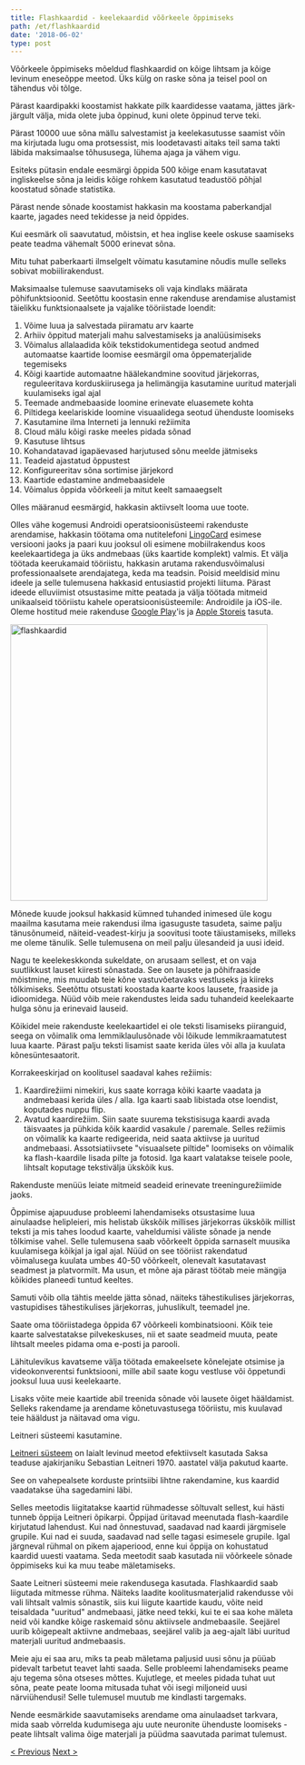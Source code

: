 ```yaml
---
title: Flashkaardid - keelekaardid võõrkeele õppimiseks
path: /et/flashkaardid
date: '2018-06-02'
type: post
---
```


Võõrkeele õppimiseks mõeldud flashkaardid on kõige lihtsam ja kõige levinum eneseõppe meetod. Üks külg on raske sõna ja teisel pool on tähendus või tõlge.

Pärast kaardipakki koostamist hakkate pilk kaardidesse vaatama, jättes järk-järgult välja, mida olete juba õppinud, kuni olete õppinud terve teki.

Pärast 10000 uue sõna mällu salvestamist ja keelekasutusse saamist võin ma kirjutada lugu oma protsessist, mis loodetavasti aitaks teil sama takti läbida maksimaalse tõhususega, lühema ajaga ja vähem vigu.

Esiteks pütasin endale eesmärgi õppida 500 kõige enam kasutatavat ingliskeelse sõna ja leidis kõige rohkem kasutatud teadustöö põhjal koostatud sõnade statistika.

Pärast nende sõnade koostamist hakkasin ma koostama paberkandjal kaarte, jagades need tekidesse ja neid õppides.

Kui eesmärk oli saavutatud, mõistsin, et hea inglise keele oskuse saamiseks peate teadma vähemalt 5000 erinevat sõna.

Mitu tuhat paberkaarti ilmselgelt võimatu kasutamine nõudis mulle selleks sobivat mobiilirakendust.

Maksimaalse tulemuse saavutamiseks oli vaja kindlaks määrata põhifunktsioonid. Seetõttu koostasin enne rakenduse arendamise alustamist täielikku funktsionaalsete ja vajalike tööriistade loendit:

1. Võime luua ja salvestada piiramatu arv kaarte
2. Arhiiv õppitud materjali mahu salvestamiseks ja analüüsimiseks
3. Võimalus allalaadida kõik tekstidokumentidega seotud andmed automaatse kaartide loomise eesmärgil oma õppematerjalide tegemiseks
4. Kõigi kaartide automaatne häälekandmine soovitud järjekorras, reguleeritava korduskiirusega ja helimängija kasutamine uuritud materjali kuulamiseks igal ajal
5. Teemade andmebaaside loomine erinevate eluasemete kohta
6. Piltidega keelariskide loomine visuaalidega seotud ühenduste loomiseks
7. Kasutamine ilma Interneti ja lennuki režiimita
8. Cloud mälu kõigi raske meeles pidada sõnad
9. Kasutuse lihtsus
10. Kohandatavad igapäevased harjutused sõnu meelde jätmiseks
11. Teadeid ajastatud õppustest
12. Konfigureeritav sõna sortimise järjekord
13. Kaartide edastamine andmebaasidele
14. Võimalus õppida võõrkeeli ja mitut keelt samaaegselt

Olles määranud eesmärgid, hakkasin aktiivselt looma uue toote.

Olles vähe kogemusi Androidi operatsioonisüsteemi rakenduste arendamise, hakkasin töötama oma nutitelefoni <a href="https://lingocard.com" target="_blank" rel="noopener">LingoCard</a> esimese versiooni jaoks ja paari kuu jooksul oli esimene mobiilrakendus koos keelekaartidega ja üks andmebaas (üks kaartide komplekt) valmis. Et välja töötada keerukamaid tööriistu, hakkasin arutama rakendusvõimalusi professionaalsete arendajatega, keda ma teadsin. Poisid meeldisid minu ideele ja selle tulemusena hakkasid entusiastid projekti liituma. Pärast ideede elluviimist otsustasime mitte peatada ja välja töötada mitmeid unikaalseid tööriistu kahele operatsioonisüsteemile: Androidile ja iOS-ile. Oleme hostitud meie rakenduse <a href="https://play.google.com/store/apps/details?id=com.lingocard.lingocard" target="_blank" rel="noopener">Google Play</a>'is ja <a href="https://itunes.apple.com/us/app/lingocard/id1217076835?mt=8" target="_blank" rel="noopener">Apple Storeis</a> tasuta.

<img class="aligncenter wp-image-7109" src="../images/2018/05/LingoCard-play.png" alt="flashkaardid" width="453" height="487" />

Mõnede kuude jooksul hakkasid kümned tuhanded inimesed üle kogu maailma kasutama meie rakendusi ilma igasuguste tasudeta, saime palju tänusõnumeid, näiteid-veadest-kirju ja soovitusi toote täiustamiseks, milleks me oleme tänulik. Selle tulemusena on meil palju ülesandeid ja uusi ideid.

Nagu te keelekeskkonda sukeldate, on arusaam sellest, et on vaja suutlikkust lauset kiiresti sõnastada. See on lausete ja põhifraaside mõistmine, mis muudab teie kõne vastuvõetavaks vestluseks ja kiireks tõlkimiseks. Seetõttu otsustati koostada kaarte koos lausete, fraaside ja idioomidega. Nüüd võib meie rakendustes leida sadu tuhandeid keelekaarte hulga sõnu ja erinevaid lauseid.

Kõikidel meie rakenduste keelekaartidel ei ole teksti lisamiseks piiranguid, seega on võimalik oma lemmiklaulusõnade või lõikude lemmikraamatutest luua kaarte. Pärast palju teksti lisamist saate kerida üles või alla ja kuulata kõnesüntesaatorit.

Korrakeeskirjad on koolitusel saadaval kahes režiimis:

1. Kaardirežiimi nimekiri, kus saate korraga kõiki kaarte vaadata ja andmebaasi kerida üles / alla. Iga kaarti saab libistada otse loendist, koputades nuppu flip.
2. Avatud kaardirežiim. Siin saate suurema tekstisisuga kaardi avada täisvaates ja pühkida kõik kaardid vasakule / paremale. Selles režiimis on võimalik ka kaarte redigeerida, neid saata aktiivse ja uuritud andmebaasi. Assotsiatiivsete "visuaalsete piltide" loomiseks on võimalik ka flash-kaardile lisada pilte ja fotosid. Iga kaart valatakse teisele poole, lihtsalt koputage tekstivälja ükskõik kus.

Rakenduste menüüs leiate mitmeid seadeid erinevate treeningurežiimide jaoks.

Õppimise ajapuuduse probleemi lahendamiseks otsustasime luua ainulaadse helipleieri, mis helistab ükskõik millises järjekorras ükskõik millist teksti ja mis tahes loodud kaarte, vaheldumisi väliste sõnade ja nende tõlkimise vahel. Selle tulemusena saab võõrkeelt õppida sarnaselt muusika kuulamisega kõikjal ja igal ajal. Nüüd on see tööriist rakendatud võimalusega kuulata umbes 40-50 võõrkeelt, olenevalt kasutatavast seadmest ja platvormilt. Ma usun, et mõne aja pärast töötab meie mängija kõikides planeedi tuntud keeltes.

Samuti võib olla tähtis meelde jätta sõnad, näiteks tähestikulises järjekorras, vastupidises tähestikulises järjekorras, juhuslikult, teemadel jne.

Saate oma tööriistadega õppida 67 võõrkeeli kombinatsiooni. Kõik teie kaarte salvestatakse pilvekeskuses, nii et saate seadmeid muuta, peate lihtsalt meeles pidama oma e-posti ja parooli.

Lähitulevikus kavatseme välja töötada emakeelsete kõnelejate otsimise ja videokonverentsi funktsiooni, mille abil saate kogu vestluse või õppetundi jooksul luua uusi keelekaarte.

Lisaks võite meie kaartide abil treenida sõnade või lausete õiget hääldamist. Selleks rakendame ja arendame kõnetuvastusega tööriistu, mis kuulavad teie hääldust ja näitavad oma vigu.

Leitneri süsteemi kasutamine.

<a href="https://en.wikipedia.org/wiki/Leitner_system" target="_blank" rel="noopener">Leitneri süsteem</a> on laialt levinud meetod efektiivselt kasutada Saksa teaduse ajakirjaniku Sebastian Leitneri 1970. aastatel välja pakutud kaarte.

See on vahepealsete korduste printsiibi lihtne rakendamine, kus kaardid vaadatakse üha sagedamini läbi.

Selles meetodis liigitatakse kaartid rühmadesse sõltuvalt sellest, kui hästi tunneb õppija Leitneri õpikarpi. Õppijad üritavad meenutada flash-kaardile kirjutatud lahendust. Kui nad õnnestuvad, saadavad nad kaardi järgmisele grupile. Kui nad ei suuda, saadavad nad selle tagasi esimesele grupile. Igal järgneval rühmal on pikem ajaperiood, enne kui õppija on kohustatud kaardid uuesti vaatama. Seda meetodit saab kasutada nii võõrkeele sõnade õppimiseks kui ka muu teabe mäletamiseks.

Saate Leitneri süsteemi meie rakendusega kasutada. Flashkaardid saab liigutada mitmesse rühma. Näiteks laadite koolitusmaterjalid rakendusse või vali lihtsalt valmis sõnastik, siis kui liigute kaartide kaudu, võite neid teisaldada "uuritud" andmebaasi, jätke need tekki, kui te ei saa kohe mäleta neid või kandke kõige raskemaid sõnu aktiivsele andmebaasile. Seejärel uurib kõigepealt aktiivne andmebaas, seejärel valib ja aeg-ajalt läbi uuritud materjali uuritud andmebaasis.

Meie aju ei saa aru, miks ta peab mäletama paljusid uusi sõnu ja püüab pidevalt tarbetut teavet lahti saada. Selle probleemi lahendamiseks peame aju tegema sõna otseses mõttes. Kujutlege, et meeles pidada tuhat uut sõna, peate peate looma mitusada tuhat või isegi miljoneid uusi närviühendusi! Selle tulemusel muutub me kindlasti targemaks.

Nende eesmärkide saavutamiseks arendame oma ainulaadset tarkvara, mida saab võrrelda kudumisega aju uute neuronite ühenduste loomiseks - peate lihtsalt valima õige materjali ja püüdma saavutada parimat tulemust.

<a href="/et/kuidas-kiiresti-oppida-inglise-keeles">< Previous</a> <a href="/et/kuidas-sonavara-parandada">Next ></a>